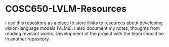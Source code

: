 # COSC650-LVLM-Resources
I use this repository as a place to store llinks to resources about developing vision-language models (VLMs). I also document my notes, thoughts from reading revelant works. Development of the project with the team should be in another repository.
